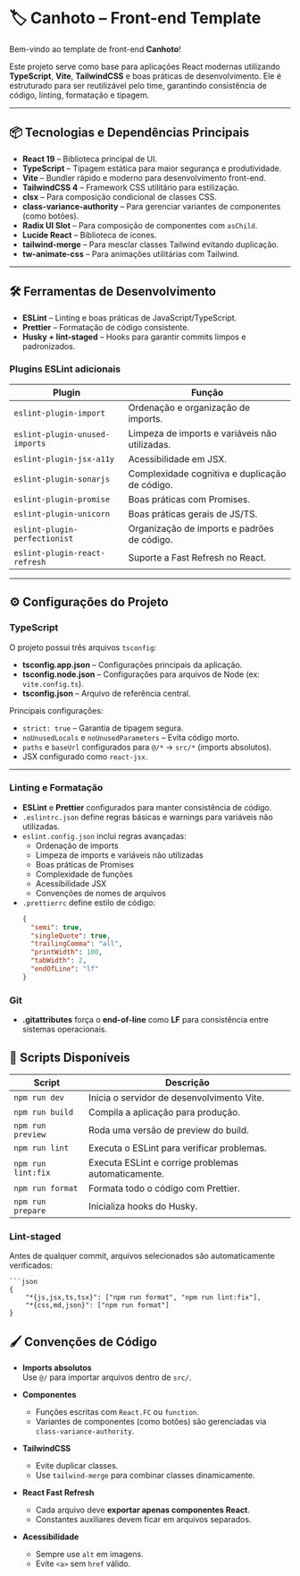 # 🏷 Canhoto – Front-end Template

Bem-vindo ao template de front-end **Canhoto**!  

Este projeto serve como base para aplicações React modernas utilizando **TypeScript**, **Vite**, **TailwindCSS** e boas práticas de desenvolvimento. Ele é estruturado para ser reutilizável pelo time, garantindo consistência de código, linting, formatação e tipagem.

---

## 📦 Tecnologias e Dependências Principais

- **React 19** – Biblioteca principal de UI.
- **TypeScript** – Tipagem estática para maior segurança e produtividade.
- **Vite** – Bundler rápido e moderno para desenvolvimento front-end.
- **TailwindCSS 4** – Framework CSS utilitário para estilização.
- **clsx** – Para composição condicional de classes CSS.
- **class-variance-authority** – Para gerenciar variantes de componentes (como botões).
- **Radix UI Slot** – Para composição de componentes com `asChild`.
- **Lucide React** – Biblioteca de ícones.
- **tailwind-merge** – Para mesclar classes Tailwind evitando duplicação.
- **tw-animate-css** – Para animações utilitárias com Tailwind.

---

## 🛠 Ferramentas de Desenvolvimento

- **ESLint** – Linting e boas práticas de JavaScript/TypeScript.
- **Prettier** – Formatação de código consistente.
- **Husky + lint-staged** – Hooks para garantir commits limpos e padronizados.

### Plugins ESLint adicionais

| Plugin | Função |
|--------|-------|
| `eslint-plugin-import` | Ordenação e organização de imports. |
| `eslint-plugin-unused-imports` | Limpeza de imports e variáveis não utilizadas. |
| `eslint-plugin-jsx-a11y` | Acessibilidade em JSX. |
| `eslint-plugin-sonarjs` | Complexidade cognitiva e duplicação de código. |
| `eslint-plugin-promise` | Boas práticas com Promises. |
| `eslint-plugin-unicorn` | Boas práticas gerais de JS/TS. |
| `eslint-plugin-perfectionist` | Organização de imports e padrões de código. |
| `eslint-plugin-react-refresh` | Suporte a Fast Refresh no React. |

---

## ⚙️ Configurações do Projeto

### TypeScript

O projeto possui três arquivos `tsconfig`:

- **tsconfig.app.json** – Configurações principais da aplicação.
- **tsconfig.node.json** – Configurações para arquivos de Node (ex: `vite.config.ts`).
- **tsconfig.json** – Arquivo de referência central.

Principais configurações:

- `strict: true` – Garantia de tipagem segura.
- `noUnusedLocals` e `noUnusedParameters` – Evita código morto.
- `paths` e `baseUrl` configurados para `@/*` → `src/*` (imports absolutos).
- JSX configurado como `react-jsx`.

---

### Linting e Formatação

- **ESLint** e **Prettier** configurados para manter consistência de código.
- `.eslintrc.json` define regras básicas e warnings para variáveis não utilizadas.
- `eslint.config.json` inclui regras avançadas:
  - Ordenação de imports
  - Limpeza de imports e variáveis não utilizadas
  - Boas práticas de Promises
  - Complexidade de funções
  - Acessibilidade JSX
  - Convenções de nomes de arquivos
- `.prettierrc` define estilo de código:
  ```json
  {
    "semi": true,
    "singleQuote": true,
    "trailingComma": "all",
    "printWidth": 100,
    "tabWidth": 2,
    "endOfLine": "lf"
  }

### Git

- **.gitattributes** força o **end-of-line** como **LF** para consistência entre sistemas operacionais.


## 🚀 Scripts Disponíveis

| Script | Descrição |
|--------|-------|
| `npm run dev` | Inicia o servidor de desenvolvimento Vite. |
| `npm run build` | Compila a aplicação para produção. |
| `npm run preview` | Roda uma versão de preview do build. |
| `npm run lint` | Executa o ESLint para verificar problemas. |
| `npm run lint:fix` | Executa ESLint e corrige problemas automaticamente. |
| `npm run format` | Formata todo o código com Prettier. |
| `npm run prepare` | Inicializa hooks do Husky. |

### Lint-staged

Antes de qualquer commit, arquivos selecionados são automaticamente verificados:

    ```json
    {
        "*{js,jsx,ts,tsx}": ["npm run format", "npm run lint:fix"],
        "*{css,md,json}": ["npm run format"]
    }

## 🖌️ Convenções de Código

- **Imports absolutos**  
  Use `@/` para importar arquivos dentro de `src/`.

- **Componentes**  
  - Funções escritas com `React.FC` ou `function`.  
  - Variantes de componentes (como botões) são gerenciadas via `class-variance-authority`.

- **TailwindCSS**  
  - Evite duplicar classes.  
  - Use `tailwind-merge` para combinar classes dinamicamente.

- **React Fast Refresh**  
  - Cada arquivo deve **exportar apenas componentes React**.  
  - Constantes auxiliares devem ficar em arquivos separados.

- **Acessibilidade**  
  - Sempre use `alt` em imagens.  
  - Evite `<a>` sem `href` válido.
